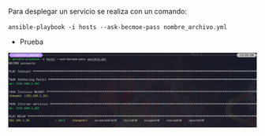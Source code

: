 Para desplegar un servicio se realiza con un comando:

``ansible-playbook -i hosts --ask-becmoe-pass nombre_archivo.yml``

- Prueba

![](Imagenes/prueba)
